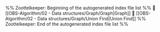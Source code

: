 %% Zoottelkeeper: Beginning of the autogenerated index file list  %%
📄 [[OBS-Algorithm/02 - Data structures/Graph/Graph|Graph]]
📄 [[OBS-Algorithm/02 - Data structures/Graph/Union Find|Union Find]]
%% Zoottelkeeper: End of the autogenerated index file list  %%

